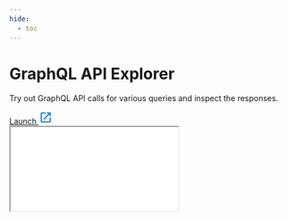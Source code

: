 ```yaml
---
hide:
  - toc
---
```


# GraphQL API Explorer

Try out GraphQL API calls for various queries and inspect the responses.

<!-- Using the raw HTML for admonition here so we can display on demand -->
<div class="neon-data-api-app-ie" data-docs-app-ie-display="block" style="display: none;">
  <div class="admonition note">
    <p class="admonition-title">Note</p>
    <p>The GraphQL API Explorer requires a modern browser for full support:<br>
    <strong><a href="https://www.mozilla.org/en-US/firefox/new/">Firefox</a></strong>
    &nbsp;&nbsp;&nbsp;&nbsp;
    <strong><a href="https://www.google.com/chrome/">Chrome</a></strong>
    &nbsp;&nbsp;&nbsp;&nbsp;
    <strong><a href="https://www.apple.com/safari/">Safari</a></strong>&nbsp;&nbsp;&nbsp;&nbsp;
    <strong><a href="https://www.microsoft.com/en-us/windows/microsoft-edge">Edge</a></strong></p>
  </div>
</div>

<div class="app-open-container">
  <a href="/data-api/graphql/explorer/build/"
    class="app-open-link"
    target="_blank"
    title="Launch" aria-label="Launch"> 
    Launch 
    <img class="app-open-img" 
      alt="logo" 
      src="../../assets/images/launch-blue-18dp.svg" width="24" height="24"> 
  </a>
</div>
<iframe id="graphiql-frame" src="/data-api/graphql/explorer/build/index.html?{{TIMESTAMP}}" scrolling="no" class="graphiql-docs">
</iframe>
